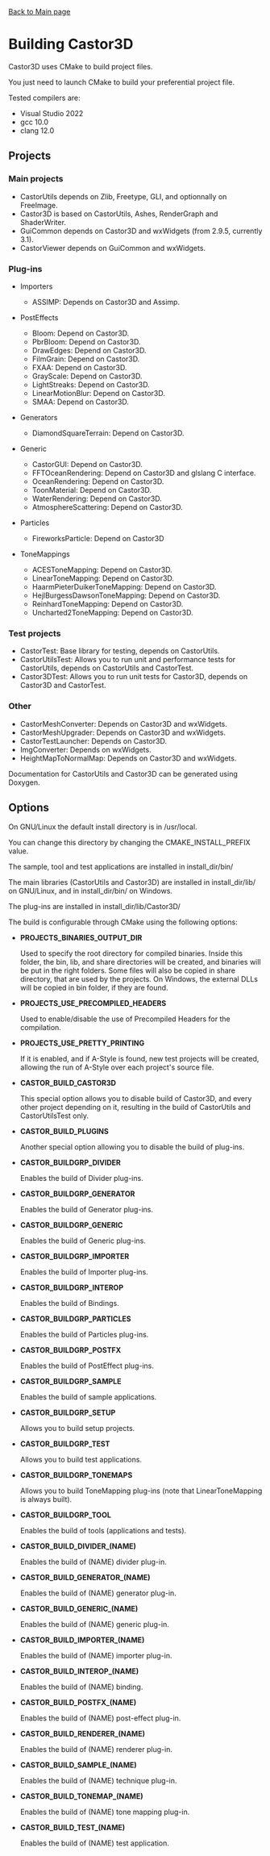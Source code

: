 [Back to Main page](https://dragonjoker.github.io/Castor3D)

# Building Castor3D

Castor3D uses CMake to build project files.

You just need to launch CMake to build your preferential project file.
  
Tested compilers are:
- Visual Studio 2022
- gcc 10.0
- clang 12.0

## Projects

### Main projects

- CastorUtils depends on Zlib, Freetype, GLI, and optionnally on FreeImage.
- Castor3D is based on CastorUtils, Ashes, RenderGraph and ShaderWriter.
- GuiCommon depends on Castor3D and wxWidgets (from 2.9.5, currently 3.1).
- CastorViewer depends on GuiCommon and wxWidgets.

### Plug-ins

- Importers
  - ASSIMP: Depends on Castor3D and Assimp.

- PostEffects
  - Bloom: Depend on Castor3D.
  - PbrBloom: Depend on Castor3D.
  - DrawEdges: Depend on Castor3D.
  - FilmGrain: Depend on Castor3D.
  - FXAA: Depend on Castor3D.
  - GrayScale: Depend on Castor3D.
  - LightStreaks: Depend on Castor3D.
  - LinearMotionBlur: Depend on Castor3D.
  - SMAA: Depend on Castor3D.

- Generators
  - DiamondSquareTerrain: Depend on Castor3D.

- Generic
  - CastorGUI: Depend on Castor3D.
  - FFTOceanRendering: Depend on Castor3D and glslang C interface.
  - OceanRendering: Depend on Castor3D.
  - ToonMaterial: Depend on Castor3D.
  - WaterRendering: Depend on Castor3D.
  - AtmosphereScattering: Depend on Castor3D.

- Particles
  - FireworksParticle: Depend on Castor3D

- ToneMappings
  - ACESToneMapping: Depend on Castor3D.
  - LinearToneMapping: Depend on Castor3D.
  - HaarmPieterDuikerToneMapping: Depend on Castor3D.
  - HejlBurgessDawsonToneMapping: Depend on Castor3D.
  - ReinhardToneMapping: Depend on Castor3D.
  - Uncharted2ToneMapping: Depend on Castor3D.

### Test projects

- CastorTest: Base library for testing, depends on CastorUtils.
- CastorUtilsTest: Allows you to run unit and performance tests for CastorUtils, depends on CastorUtils and CastorTest.
- Castor3DTest: Allows you to run unit tests for Castor3D, depends on Castor3D and CastorTest.

### Other

- CastorMeshConverter: Depends on Castor3D and wxWidgets.
- CastorMeshUpgrader: Depends on Castor3D and wxWidgets.
- CastorTestLauncher: Depends on Castor3D.
- ImgConverter: Depends on wxWidgets.
- HeightMapToNormalMap: Depends on Castor3D and wxWidgets.

Documentation for CastorUtils and Castor3D can be generated using Doxygen.

## Options

On GNU/Linux the default install directory is in /usr/local.

You can change this directory by changing the CMAKE_INSTALL_PREFIX value.

The sample, tool and test applications are installed in install_dir/bin/

The main libraries (CastorUtils and Castor3D) are installed in install_dir/lib/ on GNU/Linux, and in install_dir/bin/ on Windows.

The plug-ins are installed in install_dir/lib/Castor3D/

The build is configurable through CMake using the following options:
- **PROJECTS_BINARIES_OUTPUT_DIR**

    Used to specify the root directory for compiled binaries.
    Inside this folder, the bin, lib, and share directories will be created,
    and binaries will be put in the right folders.
    Some files will also be copied in share directory, that are used by the
    projects.
    On Windows, the external DLLs will be copied in bin folder, if they are
    found.

- **PROJECTS_USE_PRECOMPILED_HEADERS**

    Used to enable/disable the use of Precompiled Headers for the compilation.

- **PROJECTS_USE_PRETTY_PRINTING**

    If it is enabled, and if A-Style is found, new test projects will be
    created, allowing the run of A-Style over each project's source file.

- **CASTOR_BUILD_CASTOR3D**

    This special option allows you to disable build of Castor3D, and every
    other project depending on it, resulting in the build of CastorUtils and
    CastorUtilsTest only.

- **CASTOR_BUILD_PLUGINS**

    Another special option allowing you to disable the build of plug-ins.

- **CASTOR_BUILDGRP_DIVIDER**

    Enables the build of Divider plug-ins.

- **CASTOR_BUILDGRP_GENERATOR**

    Enables the build of Generator plug-ins.

- **CASTOR_BUILDGRP_GENERIC**

    Enables the build of Generic plug-ins.

- **CASTOR_BUILDGRP_IMPORTER**

    Enables the build of Importer plug-ins.

- **CASTOR_BUILDGRP_INTEROP**

    Enables the build of Bindings.

- **CASTOR_BUILDGRP_PARTICLES**

    Enables the build of Particles plug-ins.

- **CASTOR_BUILDGRP_POSTFX**

    Enables the build of PostEffect plug-ins.

- **CASTOR_BUILDGRP_SAMPLE**

    Enables the build of sample applications.

- **CASTOR_BUILDGRP_SETUP**

    Allows you to build setup projects.

- **CASTOR_BUILDGRP_TEST**

    Allows you to build test applications.

- **CASTOR_BUILDGRP_TONEMAPS**

    Allows you to build ToneMapping plug-ins (note that LinearToneMapping is always built).

- **CASTOR_BUILDGRP_TOOL**

    Enables the build of tools (applications and tests).

- **CASTOR_BUILD_DIVIDER_(NAME)**

    Enables the build of (NAME) divider plug-in.

- **CASTOR_BUILD_GENERATOR_(NAME)**

    Enables the build of (NAME) generator plug-in.

- **CASTOR_BUILD_GENERIC_(NAME)**

    Enables the build of (NAME) generic plug-in.

- **CASTOR_BUILD_IMPORTER_(NAME)**

    Enables the build of (NAME) importer plug-in.

- **CASTOR_BUILD_INTEROP_(NAME)**

    Enables the build of (NAME) binding.

- **CASTOR_BUILD_POSTFX_(NAME)**

    Enables the build of (NAME) post-effect plug-in.

- **CASTOR_BUILD_RENDERER_(NAME)**

    Enables the build of (NAME) renderer plug-in.

- **CASTOR_BUILD_SAMPLE_(NAME)**

    Enables the build of (NAME) technique plug-in.

- **CASTOR_BUILD_TONEMAP_(NAME)**

    Enables the build of (NAME) tone mapping plug-in.

- **CASTOR_BUILD_TEST_(NAME)**

    Enables the build of (NAME) test application.
